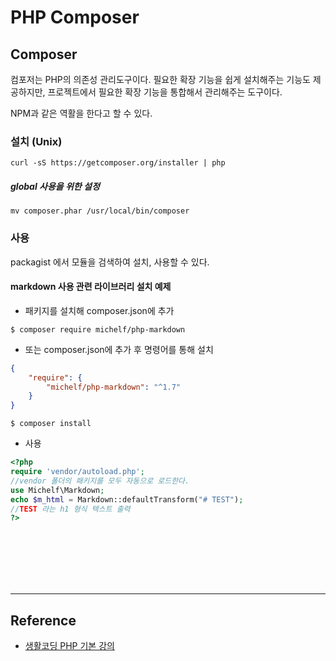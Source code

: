 # PHP Composer

## Composer

컴포저는 PHP의 의존성 관리도구이다. 필요한 확장 기능을 쉽게 설치해주는 기능도 제공하지만, 프로젝트에서 필요한 확장 기능을 통합해서 관리해주는 도구이다.

NPM과 같은 역활을 한다고 할 수 있다.

### 설치 (Unix)

`curl -sS https://getcomposer.org/installer | php`

##### global 사용을 위한 설정

`mv composer.phar /usr/local/bin/composer`

### 사용

packagist 에서 모듈을 검색하여 설치, 사용할 수 있다.

#### markdown 사용 관련 라이브러리 설치 예제

- 패키지를 설치해 composer.json에 추가

`$ composer require michelf/php-markdown`

- 또는 composer.json에 추가 후 명령어를 통해 설치

```json
{
    "require": {
        "michelf/php-markdown": "^1.7"
    }
}
```

`$ composer install`

- 사용

```php
<?php
require 'vendor/autoload.php';
//vendor 폴더의 패키지를 모두 자동으로 로드한다.
use Michelf\Markdown;
echo $m_html = Markdown::defaultTransform("# TEST");
//TEST 라는 h1 형식 텍스트 출력
?>
```
<br/><br/><br/><br/><br/>

---

## Reference

- [생활코딩 PHP 기본 강의](https://opentutorials.org/module/6)